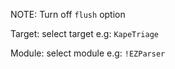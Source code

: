 NOTE: Turn off `flush` option

Target: select target
e.g: `KapeTriage`

Module: select module
e.g: `!EZParser`
